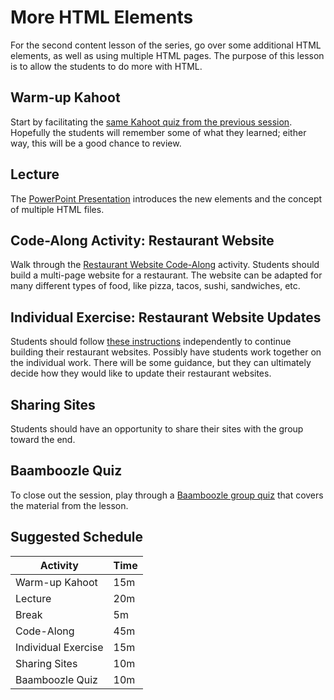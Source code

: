 # More HTML Elements
For the second content lesson of the series, go over some additional HTML elements, as well as using multiple HTML pages. The purpose of this lesson is to allow the students to do more with HTML.

## Warm-up Kahoot
Start by facilitating the [same Kahoot quiz from the previous session](https://create.kahoot.it/details/740e9179-5b3b-426c-a5ef-e770b2bd60c4). Hopefully the students will remember some of what they learned; either way, this will be a good chance to review.

## Lecture
The [PowerPoint Presentation](MoreHtmlElements.pptx) introduces the new elements and the concept of multiple HTML files.

## Code-Along Activity: Restaurant Website
Walk through the [Restaurant Website Code-Along](RestaurantWebsiteCodeAlong.md) activity. Students should build a multi-page website for a restaurant. The website can be adapted for many different types of food, like pizza, tacos, sushi, sandwiches, etc.

## Individual Exercise: Restaurant Website Updates
Students should follow [these instructions](RestaurantIndividual.md) independently to continue building their restaurant websites. Possibly have students work together on the individual work. There will be some guidance, but they can ultimately decide how they would like to update their restaurant websites.

## Sharing Sites
Students should have an opportunity to share their sites with the group toward the end.

## Baamboozle Quiz
To close out the session, play through a [Baamboozle group quiz](https://www.baamboozle.com/game/506338) that covers the material from the lesson.

## Suggested Schedule

| Activity | Time |
|-|-|
| Warm-up Kahoot | 15m |
| Lecture | 20m |
| Break | 5m |
| Code-Along | 45m |
| Individual Exercise | 15m |
| Sharing Sites | 10m |
| Baamboozle Quiz | 10m |